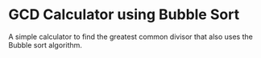 # GCD Calculator using Bubble Sort

A simple calculator to find the greatest common divisor that also uses the Bubble sort algorithm.
